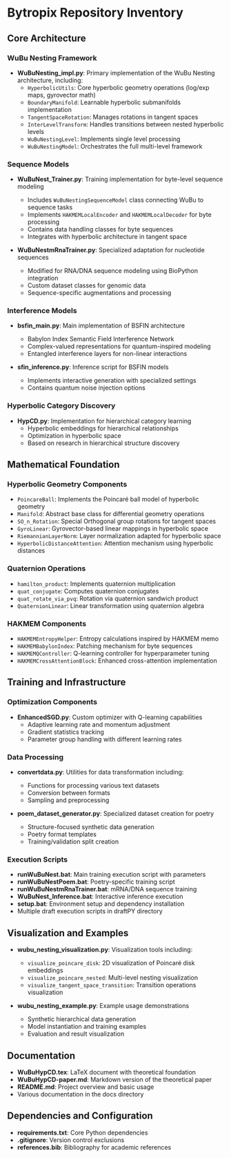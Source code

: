# Bytropix Repository Inventory

## Core Architecture

### WuBu Nesting Framework
- **WuBuNesting_impl.py**: Primary implementation of the WuBu Nesting architecture, including:
  - `HyperbolicUtils`: Core hyperbolic geometry operations (log/exp maps, gyrovector math)
  - `BoundaryManifold`: Learnable hyperbolic submanifolds implementation
  - `TangentSpaceRotation`: Manages rotations in tangent spaces
  - `InterLevelTransform`: Handles transitions between nested hyperbolic levels
  - `WuBuNestingLevel`: Implements single level processing
  - `WuBuNestingModel`: Orchestrates the full multi-level framework

### Sequence Models
- **WuBuNest_Trainer.py**: Training implementation for byte-level sequence modeling
  - Includes `WuBuNestingSequenceModel` class connecting WuBu to sequence tasks
  - Implements `HAKMEMLocalEncoder` and `HAKMEMLocalDecoder` for byte processing
  - Contains data handling classes for byte sequences
  - Integrates with hyperbolic architecture in tangent space
  
- **WuBuNestmRnaTrainer.py**: Specialized adaptation for nucleotide sequences
  - Modified for RNA/DNA sequence modeling using BioPython integration
  - Custom dataset classes for genomic data
  - Sequence-specific augmentations and processing

### Interference Models
- **bsfin_main.py**: Main implementation of BSFIN architecture
  - Babylon Index Semantic Field Interference Network
  - Complex-valued representations for quantum-inspired modeling
  - Entangled interference layers for non-linear interactions
  
- **sfin_inference.py**: Inference script for BSFIN models
  - Implements interactive generation with specialized settings
  - Contains quantum noise injection options

### Hyperbolic Category Discovery
- **HypCD.py**: Implementation for hierarchical category learning
  - Hyperbolic embeddings for hierarchical relationships
  - Optimization in hyperbolic space
  - Based on research in hierarchical structure discovery

## Mathematical Foundation

### Hyperbolic Geometry Components
- `PoincareBall`: Implements the Poincaré ball model of hyperbolic geometry
- `Manifold`: Abstract base class for differential geometry operations
- `SO_n_Rotation`: Special Orthogonal group rotations for tangent spaces
- `GyroLinear`: Gyrovector-based linear mappings in hyperbolic space
- `RiemannianLayerNorm`: Layer normalization adapted for hyperbolic space
- `HyperbolicDistanceAttention`: Attention mechanism using hyperbolic distances

### Quaternion Operations
- `hamilton_product`: Implements quaternion multiplication
- `quat_conjugate`: Computes quaternion conjugates
- `quat_rotate_via_pvq`: Rotation via quaternion sandwich product
- `QuaternionLinear`: Linear transformation using quaternion algebra

### HAKMEM Components
- `HAKMEMEntropyHelper`: Entropy calculations inspired by HAKMEM memo
- `HAKMEMBabylonIndex`: Patching mechanism for byte sequences
- `HAKMEMQController`: Q-learning controller for hyperparameter tuning
- `HAKMEMCrossAttentionBlock`: Enhanced cross-attention implementation

## Training and Infrastructure

### Optimization Components
- **EnhancedSGD.py**: Custom optimizer with Q-learning capabilities
  - Adaptive learning rate and momentum adjustment
  - Gradient statistics tracking
  - Parameter group handling with different learning rates

### Data Processing
- **convertdata.py**: Utilities for data transformation including:
  - Functions for processing various text datasets
  - Conversion between formats
  - Sampling and preprocessing

- **poem_dataset_generator.py**: Specialized dataset creation for poetry
  - Structure-focused synthetic data generation
  - Poetry format templates 
  - Training/validation split creation

### Execution Scripts
- **runWuBuNest.bat**: Main training execution script with parameters
- **runWuBuNestPoem.bat**: Poetry-specific training script
- **runWuBuNestmRnaTrainer.bat**: mRNA/DNA sequence training
- **WuBuNest_Inference.bat**: Interactive inference execution
- **setup.bat**: Environment setup and dependency installation
- Multiple draft execution scripts in draftPY directory

## Visualization and Examples

- **wubu_nesting_visualization.py**: Visualization tools including:
  - `visualize_poincare_disk`: 2D visualization of Poincaré disk embeddings
  - `visualize_poincare_nested`: Multi-level nesting visualization
  - `visualize_tangent_space_transition`: Transition operations visualization

- **wubu_nesting_example.py**: Example usage demonstrations
  - Synthetic hierarchical data generation
  - Model instantiation and training examples
  - Evaluation and result visualization

## Documentation

- **WuBuHypCD.tex**: LaTeX document with theoretical foundation
- **WuBuHypCD-paper.md**: Markdown version of the theoretical paper
- **README.md**: Project overview and basic usage
- Various documentation in the docs directory

## Dependencies and Configuration

- **requirements.txt**: Core Python dependencies
- **.gitignore**: Version control exclusions
- **references.bib**: Bibliography for academic references